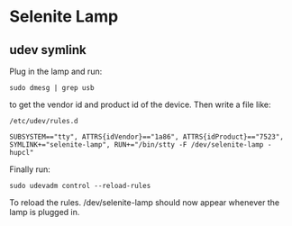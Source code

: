 # Selenite Lamp

## udev symlink

Plug in the lamp and run:

    sudo dmesg | grep usb

to get the vendor id and product id of the device. Then write a file like:

```
/etc/udev/rules.d

SUBSYSTEM=="tty", ATTRS{idVendor}=="1a86", ATTRS{idProduct}=="7523", SYMLINK+="selenite-lamp", RUN+="/bin/stty -F /dev/selenite-lamp -hupcl"
```

Finally run:

    sudo udevadm control --reload-rules

To reload the rules. /dev/selenite-lamp should now appear whenever the lamp is plugged in.
